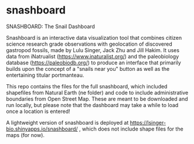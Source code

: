 # snashboard
SNASHBOARD: The Snail Dashboard

 

Snashboard is an interactive data visualization tool that combines citizen science research grade observations with geolocation of discovered gastropod fossils, made by Lulu Singer, Jack Zhu and Jill Hakim. It uses data from iNatrualist (https://www.inaturalist.org/) and the paleobiology database (https://paleobiodb.org/) to produce an interface that primarily builds upon the concept of a "snails near you" button as well as the entertaining titular portmanteau. 

This repo contains the files for the full snashboard, which included shapefiles from Natural Earth (ne folder) and code to include administrative boundaries from Open Street Map. These are meant to be downloaded and run locally, but please note that the dashboard may take a while to load once a location is entered! 

A lightweight version of snashboard is deployed at https://lsinger-bio.shinyapps.io/snashboard/ , which does not include shape files for the maps (for now).
